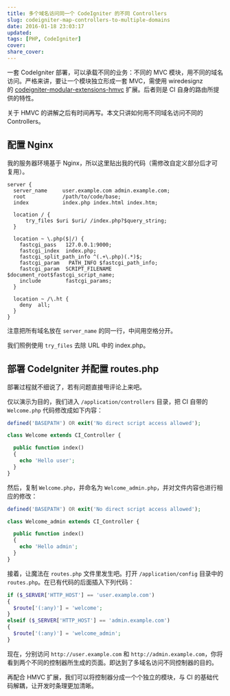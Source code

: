 ```yaml
---
title: 多个域名访问同一个 CodeIgniter 的不同 Controllers
slug: codeigniter-map-controllers-to-multiple-domains
date: 2016-01-18 23:03:17
updated:
tags: [PHP, CodeIgniter]
cover:
share_cover:
---
```


一套 CodeIgniter 部署，可以承载不同的业务：不同的 MVC 模块，用不同的域名访问。严格来讲，要让一个模块独立形成一套 MVC，需使用 wiredesignz 的 [codeigniter-modular-extensions-hmvc](https://bitbucket.org/wiredesignz/codeigniter-modular-extensions-hmvc) 扩展。后者则是 CI 自身的路由所提供的特性。

关于 HMVC 的讲解之后有时间再写。本文只讲如何用不同域名访问不同的 Controllers。

## 配置 Nginx

我的服务器环境基于 Nginx，所以这里贴出我的代码（需修改自定义部分后才可复用）。

```nginx
server {
  server_name     user.example.com admin.example.com;
  root            /path/to/code/base;
  index           index.php index.html index.htm;

  location / {
      try_files $uri $uri/ /index.php?$query_string;
  }

  location ~ \.php($|/) {
    fastcgi_pass   127.0.0.1:9000;
    fastcgi_index  index.php;
    fastcgi_split_path_info ^(.+\.php)(.*)$;
    fastcgi_param   PATH_INFO $fastcgi_path_info;
    fastcgi_param  SCRIPT_FILENAME  $document_root$fastcgi_script_name;
    include        fastcgi_params;
  }

  location ~ /\.ht {
    deny  all;
  }
}
```

注意把所有域名放在 `server_name` 的同一行，中间用空格分开。

我们照例使用 `try_files` 去除 URL 中的 index.php。

## 部署 CodeIgniter 并配置 routes.php

部署过程就不细说了，若有问题直接甩评论上来吧。

仅以演示为目的，我们进入 `/application/controllers` 目录，把 CI 自带的`Welcome.php` 代码修改成如下内容：

```php
defined('BASEPATH') OR exit('No direct script access allowed');

class Welcome extends CI_Controller {

  public function index()
  {
    echo 'Hello user';
  }
}
```

然后，复制 `Welcome.php`，并命名为 `Welcome_admin.php`，并对文件内容也进行相应的修改：

```php
defined('BASEPATH') OR exit('No direct script access allowed');

class Welcome_admin extends CI_Controller {

  public function index()
  {
    echo 'Hello admin';
  }
}
```

接着，让魔法在 `routes.php` 文件里发生吧。打开 `/application/config` 目录中的`routes.php`。在已有代码的后面插入下列代码：

```php
if ($_SERVER['HTTP_HOST'] == 'user.example.com')
{
  $route['(:any)'] = 'welcome';
}
elseif ($_SERVER['HTTP_HOST'] == 'admin.example.com')
{
  $route['(:any)'] = 'welcome_admin';
}
```

现在，分别访问 `http://user.example.com` 和 `http://admin.example.com`，你将看到两个不同的控制器所生成的页面。即达到了多域名访问不同控制器的目的。

再配合 HMVC 扩展，我们可以将控制器分成一个个独立的模块，与 CI 的基础代码解耦，让开发时条理更加清晰。